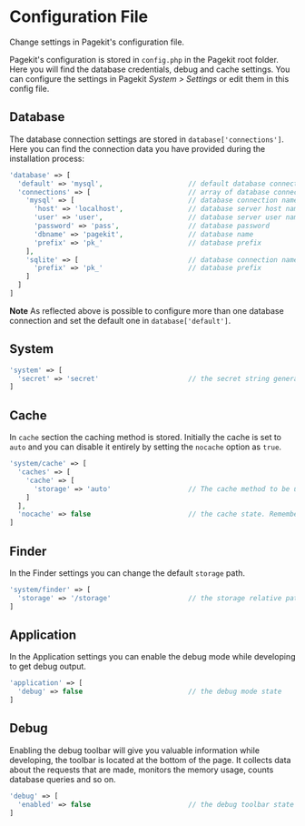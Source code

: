 # Configuration File

<p class="uk-article-lead">Change settings in Pagekit's configuration file.</p>

Pagekit's configuration is stored in `config.php` in the Pagekit root folder. Here you will find the database credentials, debug and cache settings. You can configure the settings in Pagekit *System > Settings* or edit them in this config file.

## Database

The database connection settings are stored in `database['connections']`. Here you can find the connection data you have provided during the installation process:

```php
'database' => [
  'default' => 'mysql',                     // default database connection
  'connections' => [                        // array of database connections
    'mysql' => [                            // database connection name
      'host' => 'localhost',                // database server host name
      'user' => 'user',                     // database server user name
      'password' => 'pass',                 // database password
      'dbname' => 'pagekit',                // database name
      'prefix' => 'pk_'                     // database prefix
    ],
    'sqlite' => [                           // database connection name
      'prefix' => 'pk_'                     // database prefix
    ]
  ]
]
```

**Note** As reflected above is possible to configure more than one database connection and set the default one in `database['default']`.

## System

```php
'system' => [
  'secret' => 'secret'                      // the secret string generated during installation
]
```

## Cache

In `cache` section the caching method is stored. Initially the cache is set to `auto` and you can disable it entirely by setting the `nocache` option as `true`.

```php
'system/cache' => [
  'caches' => [
    'cache' => [
      'storage' => 'auto'                   // The cache method to be used
    ]
  ],
  'nocache' => false                        // the cache state. Remember to keep it enabled on production server
]
```

## Finder

In the Finder settings you can change the default `storage` path.

```php
'system/finder' => [
  'storage' => '/storage'                   // the storage relative path
]
```

## Application

In the Application settings you can enable the debug mode while developing to get debug output.

```php
'application' => [
  'debug' => false                          // the debug mode state
]
```

## Debug

Enabling the debug toolbar will give you valuable information while developing, the toolbar is located at the bottom of the page. It collects data about the requests that are made, monitors the memory usage, counts database queries and so on.

```php
'debug' => [
  'enabled' => false                        // the debug toolbar state
]
```
